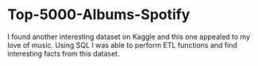 # Top-5000-Albums-Spotify
I found another interesting dataset on Kaggle and this one appealed to my love of music. Using SQL I was able to perform ETL functions and find interesting facts from this dataset. 
